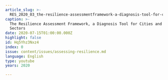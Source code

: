 ```yaml
---
article_slug: >-
  RES_2020_03_the-resilience-assessmentframework-a-diagnosis-tool-for-cities-and-strategic-sectors
caption: >-
  The Resilience Assessment Framework, a Diagnosis Tool for Cities and Strategic
  Sectors
date: 2020-07-15T01:00:00.000Z
highlight: false
id: Hq5Yhz3Nxz4
index: 0
issue: content/issues/assessing-resilience.md
language: English
type: youtube
years: 2020

---
```

